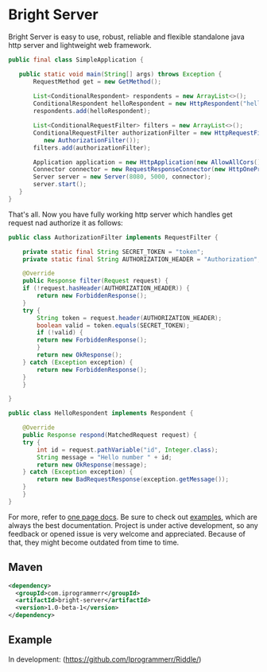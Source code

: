 # Bright Server
 Bright Server is easy to use, robust, reliable and flexible standalone java http server and lightweight web framework.
 ```java
public final class SimpleApplication {

    public static void main(String[] args) throws Exception {
        RequestMethod get = new GetMethod();
	
        List<ConditionalRespondent> respondents = new ArrayList<>();
        ConditionalRespondent helloRespondent = new HttpRespondent("hello/{id:int}", get, new HelloRespondent());
        respondents.add(helloRespondent);

        List<ConditionalRequestFilter> filters = new ArrayList<>();
        ConditionalRequestFilter authorizationFilter = new HttpRequestFilter("*", new AnyRequestMethodRule(),
           new AuthorizationFilter());
        filters.add(authorizationFilter);

        Application application = new HttpApplication(new AllowAllCors(), respondents, filters);
        Connector connector = new RequestResponseConnector(new HttpOneProtocol(), application);
        Server server = new Server(8080, 5000, connector);
        server.start();
    }
}
```
That's all. Now you have fully working http server which handles get request nad authorize it as follows:
```java
public class AuthorizationFilter implements RequestFilter {

    private static final String SECRET_TOKEN = "token";
    private static final String AUTHORIZATION_HEADER = "Authorization";

    @Override
    public Response filter(Request request) {
	if (!request.hasHeader(AUTHORIZATION_HEADER)) {
	    return new ForbiddenResponse();
	}
	try {
	    String token = request.header(AUTHORIZATION_HEADER);
	    boolean valid = token.equals(SECRET_TOKEN);
	    if (!valid) {
		return new ForbiddenResponse();
	    }
	    return new OkResponse();
	} catch (Exception exception) {
	    return new ForbiddenResponse();
	}
    }

}
```
```java
public class HelloRespondent implements Respondent {

    @Override
    public Response respond(MatchedRequest request) {
	try {
	    int id = request.pathVariable("id", Integer.class);
	    String message = "Hello number " + id;
	    return new OkResponse(message);
	} catch (Exception exception) {
	    return new BadRequestResponse(exception.getMessage());
	}
    }
}
```
For more, refer to [one page docs](https://github.com/Iprogrammerr/Bright-Server/wiki).
Be sure to check out [examples](https://github.com/Iprogrammerr/Bright-Server/tree/master/src/main/java/com/iprogrammerr/bright/server/example), which are always the best documentation.
Project is under active development, so any feedback or opened issue is very welcome and appreciated.
Because of that, they might become outdated from time to time.

## Maven
```xml
<dependency>
  <groupId>com.iprogrammerr</groupId>
  <artifactId>bright-server</artifactId>
  <version>1.0-beta-1</version>
</dependency>
```
  
## Example
  In development: (https://github.com/Iprogrammerr/Riddle/)

 
 

